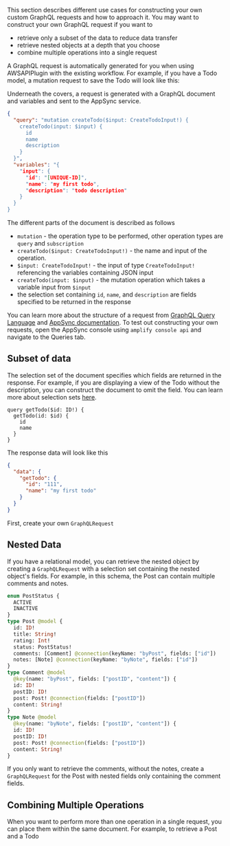 This section describes different use cases for constructing your own custom GraphQL requests and how to approach it. You may want to construct your own GraphQL request if you want to
- retrieve only a subset of the data to reduce data transfer
- retrieve nested objects at a depth that you choose
- combine multiple operations into a single request

A GraphQL request is automatically generated for you when using AWSAPIPlugin with the existing workflow. For example, if you have a Todo model, a mutation request to save the Todo will look like this:

<inline-fragment platform="ios" src="~/lib/graphqlapi/fragments/ios/advanced-workflows/10_example.md"></inline-fragment>
<inline-fragment platform="android" src="~/lib/graphqlapi/fragments/android/advanced-workflows/10_example.md"></inline-fragment>

Underneath the covers, a request is generated with a GraphQL document and variables and sent to the AppSync service. 

```json
{ 
  "query": "mutation createTodo($input: CreateTodoInput!) {
    createTodo(input: $input) {
      id
      name
      description
    }
  }",
  "variables": "{
    "input": {
      "id": "[UNIQUE-ID]",
      "name": "my first todo",
      "description": "todo description"
    }
  }
}
```

The different parts of the document is described as follows
- `mutation` - the operation type to be performed, other operation types are `query` and `subscription`
- `createTodo($input: CreateTodoInput!)` - the name and input of the operation. 
- `$input: CreateTodoInput!` - the input of type `CreateTodoInput!` referencing the variables containing JSON input
- `createTodo(input: $input)` - the mutation operation which takes a variable input from `$input`
- the selection set containing `id`, `name`, and `description` are fields specified to be returned in the response

You can learn more about the structure of a request from [GraphQL Query Language](https://graphql.org/learn/) and [AppSync documentation](https://docs.aws.amazon.com/appsync/latest/devguide/graphql-overview.html). To test out constructing your own requests, open the AppSync console using `amplify console api` and navigate to the Queries tab.

## Subset of data

The selection set of the document specifies which fields are returned in the response. For example, if you are displaying a view of the Todo without the description, you can construct the document to omit the field. You can learn more about selection sets [here](https://spec.graphql.org/draft/#sec-Selection-Sets).

```
query getTodo($id: ID!) {
  getTodo(id: $id) {
    id
    name
  }
}
```
The response data will look like this
```json
{
  "data": {
    "getTodo": {
      "id": "111",
      "name": "my first todo"
    }
  }
}
```
First, create your own `GraphQLRequest`

<inline-fragment platform="ios" src="~/lib/graphqlapi/fragments/ios/advanced-workflows/20_custom.md"></inline-fragment>
<inline-fragment platform="android" src="~/lib/graphqlapi/fragments/android/advanced-workflows/20_custom.md"></inline-fragment>

## Nested Data
If you have a relational model, you can retrieve the nested object by creating a `GraphQLRequest` with a selection set containing the nested object's fields. For example, in this schema, the Post can contain multiple comments and notes.
```graphql
enum PostStatus {
  ACTIVE
  INACTIVE
}
type Post @model {
  id: ID!
  title: String!
  rating: Int!
  status: PostStatus!
  comments: [Comment] @connection(keyName: "byPost", fields: ["id"])
  notes: [Note] @connection(keyName: "byNote", fields: ["id"])
}
type Comment @model
  @key(name: "byPost", fields: ["postID", "content"]) {
  id: ID!
  postID: ID!
  post: Post! @connection(fields: ["postID"])
  content: String!
}
type Note @model
  @key(name: "byNote", fields: ["postID", "content"]) {
  id: ID!
  postID: ID!
  post: Post! @connection(fields: ["postID"])
  content: String!
}
```
If you only want to retrieve the comments, without the notes, create a `GraphQLRequest` for the Post with nested fields only containing the comment fields.

<inline-fragment platform="ios" src="~/lib/graphqlapi/fragments/ios/advanced-workflows/30_nested.md"></inline-fragment>
<inline-fragment platform="android" src="~/lib/graphqlapi/fragments/android/advanced-workflows/30_nested.md"></inline-fragment>

## Combining Multiple Operations

When you want to perform more than one operation in a single request, you can place them within the same document. For example, to retrieve a Post and a Todo

<inline-fragment platform="ios" src="~/lib/graphqlapi/fragments/ios/advanced-workflows/40_multiple.md"></inline-fragment>
<inline-fragment platform="android" src="~/lib/graphqlapi/fragments/android/advanced-workflows/40_multiple.md"></inline-fragment>








